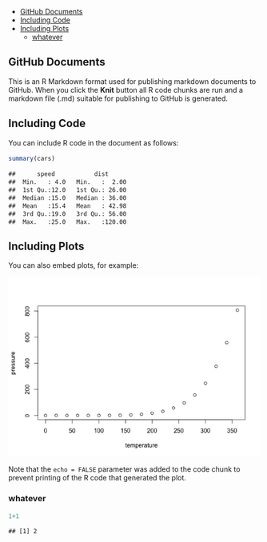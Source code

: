 -   [GitHub Documents](#github-documents)
-   [Including Code](#including-code)
-   [Including Plots](#including-plots)
    -   [whatever](#whatever)

GitHub Documents
----------------

This is an R Markdown format used for publishing markdown documents to GitHub. When you click the **Knit** button all R code chunks are run and a markdown file (.md) suitable for publishing to GitHub is generated.

Including Code
--------------

You can include R code in the document as follows:

``` r
summary(cars)
```

    ##      speed           dist       
    ##  Min.   : 4.0   Min.   :  2.00  
    ##  1st Qu.:12.0   1st Qu.: 26.00  
    ##  Median :15.0   Median : 36.00  
    ##  Mean   :15.4   Mean   : 42.98  
    ##  3rd Qu.:19.0   3rd Qu.: 56.00  
    ##  Max.   :25.0   Max.   :120.00

Including Plots
---------------

You can also embed plots, for example:

![](R_Markdown_files/figure-markdown_github/plot%20pressure-1.png)

Note that the `echo = FALSE` parameter was added to the code chunk to prevent printing of the R code that generated the plot.

### whatever

``` r
1+1
```

    ## [1] 2
